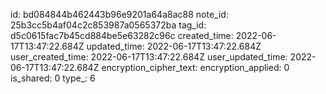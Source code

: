 id: bd084844b462443b96e9201a64a8ac88
note_id: 25b3cc5b4af04c2c853987a0565372ba
tag_id: d5c0615fac7b45cd884be5e63282c96c
created_time: 2022-06-17T13:47:22.684Z
updated_time: 2022-06-17T13:47:22.684Z
user_created_time: 2022-06-17T13:47:22.684Z
user_updated_time: 2022-06-17T13:47:22.684Z
encryption_cipher_text: 
encryption_applied: 0
is_shared: 0
type_: 6